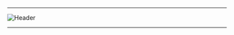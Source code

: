 <!--- Olá, esse é meu readme, fique à vontade para utilizá-lo como quiser! -->

-----

<div>
<img align="center" alt="Header" src=""/>
</div>

-----